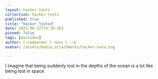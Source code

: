 ```yaml
---
layout: hacker-toots
collection: hacker-toots
published: true
title: "Hacker Tooted"
date: 2023-06-22T14:38:36Z
pinned: false
tags: [mastodon]
author: ⸸ commander ░ nova ⸸ :~$
avatar: /assets/media_attachments/hacker-nova.png

---
```


<p>I imagine that being suddenly lost in the depths of the ocean is a lot like being lost in space</p>



